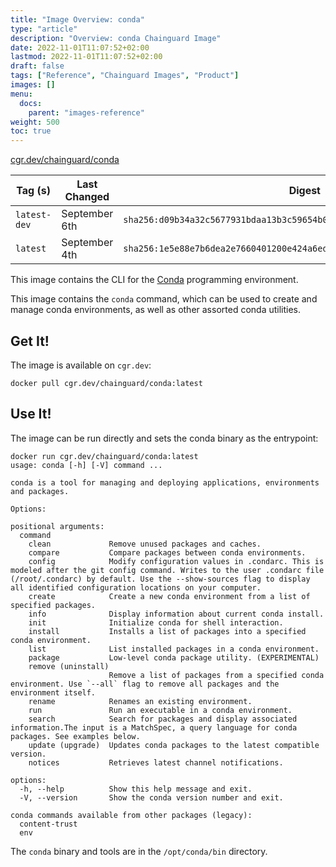```yaml
---
title: "Image Overview: conda"
type: "article"
description: "Overview: conda Chainguard Image"
date: 2022-11-01T11:07:52+02:00
lastmod: 2022-11-01T11:07:52+02:00
draft: false
tags: ["Reference", "Chainguard Images", "Product"]
images: []
menu:
  docs:
    parent: "images-reference"
weight: 500
toc: true
---
```


[cgr.dev/chainguard/conda](https://github.com/chainguard-images/images/tree/main/images/conda)

| Tag (s)       | Last Changed  | Digest                                                                    |
|---------------|---------------|---------------------------------------------------------------------------|
|  `latest-dev` | September 6th | `sha256:d09b34a32c5677931bdaa13b3c59654b074d13d2ab2eedcd65edab00918e1817` |
|  `latest`     | September 4th | `sha256:1e5e88e7b6dea2e7660401200e424a6ed48dae41b25cbbd899dd891c3b6569fa` |



This image contains the CLI for the [Conda](https://docs.conda.io/en/latest/) programming environment.

This image contains the `conda` command, which can be used to create and manage conda environments, as well
as other assorted conda utilities.

## Get It!

The image is available on `cgr.dev`:

```
docker pull cgr.dev/chainguard/conda:latest
```

## Use It!

The image can be run directly and sets the conda binary as the entrypoint:

```
docker run cgr.dev/chainguard/conda:latest
usage: conda [-h] [-V] command ...

conda is a tool for managing and deploying applications, environments and packages.

Options:

positional arguments:
  command
    clean             Remove unused packages and caches.
    compare           Compare packages between conda environments.
    config            Modify configuration values in .condarc. This is modeled after the git config command. Writes to the user .condarc file (/root/.condarc) by default. Use the --show-sources flag to display all identified configuration locations on your computer.
    create            Create a new conda environment from a list of specified packages.
    info              Display information about current conda install.
    init              Initialize conda for shell interaction.
    install           Installs a list of packages into a specified conda environment.
    list              List installed packages in a conda environment.
    package           Low-level conda package utility. (EXPERIMENTAL)
    remove (uninstall)
                      Remove a list of packages from a specified conda environment. Use `--all` flag to remove all packages and the environment itself.
    rename            Renames an existing environment.
    run               Run an executable in a conda environment.
    search            Search for packages and display associated information.The input is a MatchSpec, a query language for conda packages. See examples below.
    update (upgrade)  Updates conda packages to the latest compatible version.
    notices           Retrieves latest channel notifications.

options:
  -h, --help          Show this help message and exit.
  -V, --version       Show the conda version number and exit.

conda commands available from other packages (legacy):
  content-trust
  env
```

The `conda` binary and tools are in the `/opt/conda/bin` directory.

